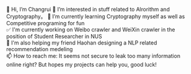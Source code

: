 👋 Hi, I’m Changrui
👀 I’m interested in stuff related to Alrorithm and Cryptography。
🌱 I’m currently learning Cryptography myself as well as Competitive programing for fun  
✅ I'm currently working on Weibo crawler and WeiXin crawler in the position of Student Researcher in NUS  
👬 I'm also helping my friend Haohan designing a NLP related recommendation medeling  
📫 How to reach me: It seems not secure to leak too many information online right? But hopes my projects can help you, good luck!  
